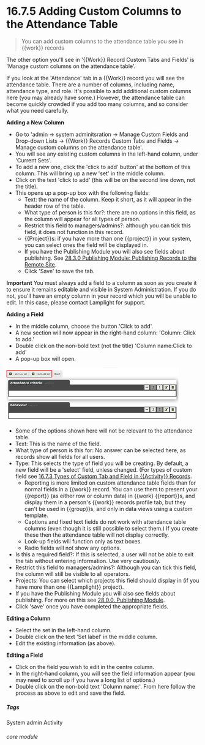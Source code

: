 # 16.7.5 Adding Custom Columns to the Attendance Table

> You can add custom columns to the attendance table you see in {{work}} records

The other option you'll see in '{{Work}} Record Custom Tabs and Fields' is 'Manage custom columns on the attendance table'.  

If you look at the 'Attendance' tab in a {{Work}} record you will see the attendance table. There are a number of columns, including name, attendance type, and role.  It's possible to add additional custom columns here (you may already have some.) However, the attendance table can become quickly crowded if you add too many columns, and so consider what you need carefully.

**Adding a New Column**

- Go to 'admin -> system adminitsration -> Manage Custom Fields and Drop-down Lists -> {{Work}} Records Custom Tabs and Fields -> Manage custom columns on the attendance table'.
- You will see any existing custom columns in the left-hand column, under 'Current Sets'.
- To add a new one, click the 'click to add' button' at the bottom of this column. This will bring up a new 'set' in the middle column.
- Click on the text 'click to add' (this will be on the second line down, not the title). 
- This opens up a pop-up box with the following fields:
   - Text: the name of the column. Keep it short, as it will appear in the header row of the table.
   - What type of person is this for?: there are no options in this field, as the column will appear for all types of person.
   - Restrict this field to managers/admins?: although you can tick this field, it does not function in this record.
   - {{Project}}s: if you have more than one {{project}} in your system, you can select ones the field will be displayed in. 
   - If you have the Publishing Module you will also see fields about publishing. See [28.3.0 Publishing Module: Publishing Records to the Remote Site](/help/index/p/28.3.0). 
   - Click 'Save' to save the tab.

**Important** You must always add a field to a column as soon as you create it to ensure it remains editable and visible in System Administration. If you do not, you'll have an empty column in your record which you will be unable to edit. In this case, please contact Lamplight for support.

**Adding a Field**

- In the middle column, choose the button 'Click to add'. 
- A new section will now appear in the right-hand column: 'Column: Click to add.' 
- Double click on the non-bold text (not the title) 'Column name:Click to add'
- A pop-up box will open. 

![Custom Column Fields](16.7.5a.png)

- Some of the options shown here will not be relevant to the attendance table. 
- Text: This is the name of the field.
- What type of person is this for: No answer can be selected here, as records show all fields for all users.
- Type: This selects the type of field you will be creating. By default, a new field will be a 'select' field, unless changed. (For types of custom field see [16.7.3 Types of Custom Tab and Field in {{Activity}} Records](/help/index/p/16.7.3). 
   - Reporting is more limited on custom attendance table fields than for normal fields in a {{work}} record.  You can use them to present your {{report}} (as either row or column data) in {{work} {{report}}s, and display them in a person's {{work}} records profile tab, but they can't be used in {{group}}s, and only in data views using a custom template. 
   - Captions and fixed text fields do not work with attendance table columns (even though it is still possible to select them.) If you create these then the attendance table will not display correctly.
   - Look-up fields will function only as text boxes.
   - Radio fields will not show any options.
- Is this a required field?: If this is selected, a user will not be able to exit the tab without entering information. Use very cautiously.
- Restrict this field to managers/admins?: Although you can tick this field, the column will still be visible to all operators.
- Projects: You can select which projects this field should display in (if you have more than one {{Lamplight}} project).
- If you have the Publishing Module you will also see fields about publishing. For more on this see [28.0.0. Publishing Module](/help/index/p/28.0.0). 
- Click 'save' once you have completed the appropriate fields.

**Editing a Column**

- Select the set in the left-hand column.
- Double click on the text 'Set label' in the middle column.
- Edit the existing information (as above).

**Editing a Field**

- Click on the field you wish to edit in the centre column. 
- In the right-hand column, you will see the field information appear (you may need to scroll up if you have a long list of options.) 
- Double click on the non-bold text 'Column name:'. From here follow the process as above to edit and save the field.


##### Tags
System admin
Activity

###### core module
